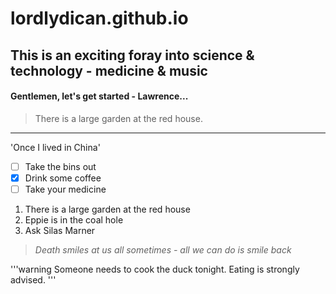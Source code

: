 # lordlydican.github.io

## This is an exciting foray into science & technology - medicine & music

#### Gentlemen, let's get started - Lawrence...

> There is a large garden at the red house.

----------------

'Once I lived in China'

- [ ] Take the bins out
- [x] Drink some coffee
- [ ] Take your medicine

1. There is a large garden at the red house
2. Eppie is in the coal hole
3. Ask Silas Marner

> *Death smiles at us all sometimes - all we can do is smile back*

'''warning
Someone needs to cook the duck tonight.  Eating is strongly advised.
'''